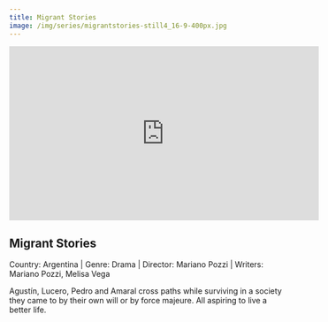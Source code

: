 ```yaml
---
title: Migrant Stories
image: /img/series/migrantstories-still4_16-9-400px.jpg
---
```

<iframe width="560" height="315" src="https://www.youtube-nocookie.com/embed/2uLCREN7faY?controls=1" frameborder="0" allow="accelerometer; autoplay; encrypted-media; gyroscope; picture-in-picture" allowfullscreen></iframe>

## Migrant Stories 
Country: Argentina | Genre: Drama | Director: Mariano Pozzi | Writers: Mariano Pozzi, Melisa Vega

Agustín, Lucero, Pedro and Amaral cross paths while surviving in a society they came to by their own will or by force majeure. All aspiring to live a better life.